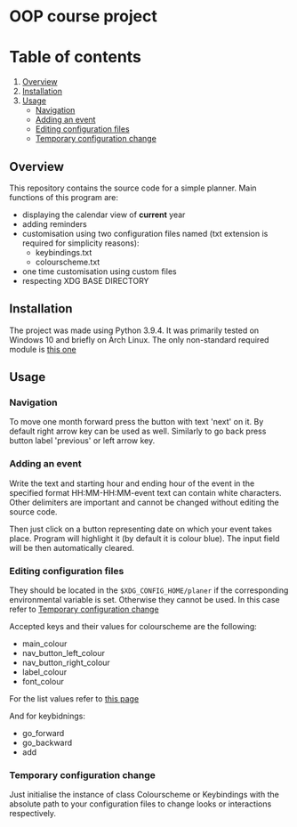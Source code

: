 # OOP course project

# Table of contents
1. [Overview](#overview)
2. [Installation](#installation)
3. [Usage](#usage)
	* [Navigation](#navigation)
	* [Adding an event](#adding-an-event)
	* [Editing configuration files](#editing-configuration-files)
	* [Temporary configuration change](#temporary-configuration-change)

## Overview
This repository contains the source code for a simple planner. Main functions of this program are:
* displaying the calendar view of __current__ year
* adding reminders
* customisation using two configuration files named (txt extension is required for simplicity reasons):
  * keybindings.txt
  * colourscheme.txt
* one time customisation using custom files
* respecting XDG BASE DIRECTORY

## Installation
The project was made using Python 3.9.4. It was primarily tested on
Windows 10 and briefly on Arch Linux. The only non-standard required
module is [this one](https://pypi.org/project/xdg/)

## Usage
### Navigation
To move one month forward press the button with text 'next' on it. By
default right arrow key can be used as well. Similarly to go back press 
button label 'previous' or left arrow key.
### Adding an event
Write the text and starting hour and ending hour of the event in the 
specified format HH:MM-HH:MM-event text can contain white characters.
Other delimiters are important and cannot be changed without editing
the source code.

Then just click on a button representing date on which your event takes 
place. Program will highlight it (by default it is colour blue). The 
input field will be then automatically cleared.
### Editing configuration files
They should be located in the ```$XDG_CONFIG_HOME/planer``` if the
corresponding environmental variable is set. Otherwise they cannot
be used. In this case refer to [Temporary configuration change](#temporary-configuration-change)

Accepted keys and their values for colourscheme are the following:
* main_colour
* nav_button_left_colour
* nav_button_right_colour
* label_colour
* font_colour

For the list values refer to 
[this page](http://www.science.smith.edu/dftwiki/index.php/Color_Charts_for_TKinter)

And for keybidnings:
* go_forward
* go_backward
* add

### Temporary configuration change
Just initialise the instance of class Colourscheme or Keybindings with the
absolute path to your configuration files to change looks or interactions
respectively.

